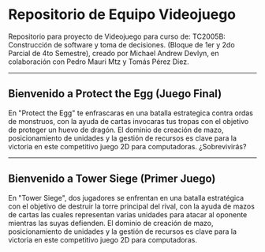 # Repositorio de Equipo Videojuego

Repositorio para proyecto de Videojuego para curso de: TC2005B: Construcción de software y toma de decisiones. (Bloque de 1er y 2do Parcial de 4to Semestre), creado por Michael Andrew Devlyn, en colaboración con Pedro Mauri Mtz y Tomás Pérez Diez.

---

## Bienvenido a Protect the Egg (Juego Final)

En "Protect the Egg" te enfrascaras en una batalla estrategica contra ordas de monstruos, con la ayuda de cartas invocaras tus tropas con el objetivo de proteger un huevo de dragón. El dominio de creación de mazo, posicionamiento de unidades y la gestión de recursos es clave para la victoria en este competitivo juego 2D para computadoras. ¿Sobrevivirás?

---

## Bienvenido a Tower Siege (Primer Juego)

En "Tower Siege", dos jugadores se enfrentan en una batalla estratégica con el objetivo de destruir la torre principal del rival, con la ayuda de  mazos de cartas las cuales representan varias unidades para atacar al oponente mientras las suyas defienden. El dominio de creación de mazo, posicionamiento de unidades y la gestión de recursos es clave para la victoria en este competitivo juego 2D para computadoras.
